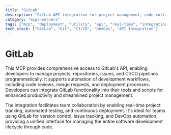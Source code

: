 ```yaml
---
title: "GitLab"
description: "GitLab API integration for project management, code collaboration, and CI/CD automation"
category: "mcps-servers"
tags: ["mcp", "deployment", "utility", "api", "real-time", "integration"]
tech_stack: ["GitLab", "Git", "CI/CD", "DevOps", "API Integration"]
---
```


# GitLab

This MCP provides comprehensive access to GitLab's API, enabling developers to manage projects, repositories, issues, and CI/CD pipelines programmatically. It supports automation of development workflows, including code reviews, merge requests, and deployment processes. Developers can integrate GitLab functionality into their tools and scripts for enhanced productivity and streamlined project management.

The integration facilitates team collaboration by enabling real-time project tracking, automated testing, and continuous deployment. It's ideal for teams using GitLab for version control, issue tracking, and DevOps automation, providing a unified interface for managing the entire software development lifecycle through code.

